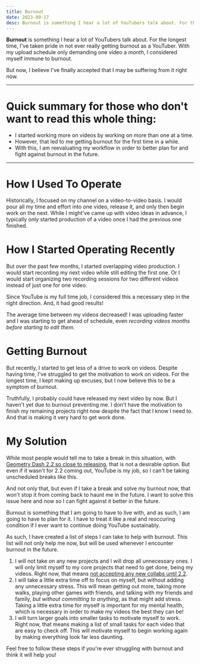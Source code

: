 ```yaml
---
title: Burnout
date: 2023-09-17
desc: Burnout is something I hear a lot of YouTubers talk about. For the longest time, I've taken pride in not ever really getting burnout as a YouTuber. With my upload schedule only demanding one video a *month*, I considered myself immune to burnout.
---
```


**Burnout** is something I hear a lot of YouTubers talk about. For the longest time, I've taken pride in not ever really getting burnout as a YouTuber. With my upload schedule only demanding one video a *month*, I considered myself immune to burnout.

But now, I believe I've finally accepted that I may be suffering from it right now.

---

# Quick summary for those who don't want to read this whole thing:

- I started working more on videos by working on more than one at a time.
- However, that led to me getting burnout for the first time in a while.
- With this, I am reevaluating my workflow in order to better plan for and fight against burnout in the future.

---

# How I Used To Operate

Historically, I focused on my channel on a video-to-video basis. I would pour all my time and effort into one video, release it, and only then begin work on the next. While I might've came up with video ideas in advance, I typically only started production of a video once I had the previous one finished.

# How I Started Operating Recently

But over the past few months, I started overlapping video production. I would start recording my next video while still editing the first one. Or I would start organizing two recording sessions for two different videos instead of just one for one video.

Since YouTube is my full time job, I considered this a necessary step in the right direction. And, it had good results!

The average time between my videos decreased! I was uploading faster and I was starting to get ahead of schedule, even *recording videos months before starting to edit them*.

# Getting Burnout

But recently, I started to get less of a drive to work on videos. Despite having time, I've struggled to get the motivation to work on videos. For the longest time, I kept making up excuses, but I now believe this to be a symptom of burnout.

Truthfully, I probably could have released my next video by now. But I haven't yet due to burnout preventing me. I don't have the motivation to finish my remaining projects right now despite the fact that I know I need to. And that is making it very hard to get work done.

# My Solution

While most people would tell me to take a break in this situation, with [Geometry Dash 2.2 so close to releasing](https://www.dashword.net/posts/final-geometry-dash-2-2-release-date-confirmed-by-robtop/), that is not a desirable option. But even if it wasn't for 2.2 coming out, YouTube is my job, so I can't be taking unscheduled breaks like this.

And not only that, but even if I take a break and solve my burnout now, that won't stop it from coming back to haunt me in the future. I want to solve this issue here and now so I can fight against it better in the future.

Burnout is something that I am going to have to live with, and as such, I am going to have to plan for it. I have to treat it like a real and reoccuring condition if I ever want to continue doing YouTube sustainably.

As such, I have created a list of steps I can take to help with burnout. This list will not only help me now, but will be used whenever I encounter burnout in the future.

1. I will not take on any new projects and I will drop all unnecessary ones. I will only limit myself to my core projects that need to get done, being my videos. Right now, that means [not accepting any new collabs until 2.2](/no-more-creator-collabs-until-2-2/).
2. I will take a little extra time off to focus on myself, but without adding any unnecessary stress. This will mean getting out more, taking more walks, playing other games with friends, and talking with my friends and family, *but without committing to anything*, as that might add stress. Taking a little extra time for myself is important for my mental health, which is necessary in order to make my videos the best they can be!
3. I will turn larger goals into smaller tasks to motivate myself to work. Right now, that means making a list of small tasks for each video that are easy to check off. This will motivate myself to begin working again by making everything look far less daunting.

Feel free to follow these steps if you're ever struggling with burnout and think it will help you!



<!-- And things aren't looking to get any better. With [Geometry Dash 2.2 so close to releasing](https://www.dashword.net/posts/final-geometry-dash-2-2-release-date-confirmed-by-robtop/), I've been overlapping the production for my final two 2.1 videos.

# Did Geometry Dash 2.2 Cause This?

Needless to say, I've been working a lot more lately than I ever thought I would, and this is *mostly because of Geometry Dash 2.2*. It's crazy to think about how such a long-awaited update is causing me this much stress.

Obviously, this isn't RobTop or anyone else's fault. But still, I feel if we were given a **release day** instead of a **release month**, I would be able to plan much better. Even if RobTop [just agreed to give us a fair warning instead of shadow-dropping the update](https://twitter.com/MoldyMacaroniX/status/1703263177440436575), that would be much needed assurance.

That being said, Geometry Dash 2.2 is without a doubt **not** the sole cause of this burnout. I started overlapping video production months before the 2.2 release date reveal, and I believe now it is finally starting to take a toll on me.

# Moldy, Just Take A Break!

One thing that is very important to know is that **YouTube is my job**. If I don't do it, my revenue goes down, and that can hurt me financially. Not to mention that most other people who work in a traditional job, skipping work on account of "burnout" won't appeal to your boss.

But even if I take a break and solve my burnout now, that won't stop it from coming back to haunt me in the future. -->